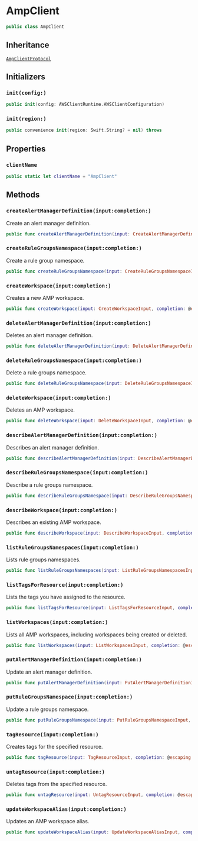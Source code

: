 # AmpClient

``` swift
public class AmpClient 
```

## Inheritance

[`AmpClientProtocol`](/aws-sdk-swift/reference/0.x/AWSAmp/AmpClientProtocol)

## Initializers

### `init(config:)`

``` swift
public init(config: AWSClientRuntime.AWSClientConfiguration) 
```

### `init(region:)`

``` swift
public convenience init(region: Swift.String? = nil) throws 
```

## Properties

### `clientName`

``` swift
public static let clientName = "AmpClient"
```

## Methods

### `createAlertManagerDefinition(input:completion:)`

Create an alert manager definition.

``` swift
public func createAlertManagerDefinition(input: CreateAlertManagerDefinitionInput, completion: @escaping (ClientRuntime.SdkResult<CreateAlertManagerDefinitionOutputResponse, CreateAlertManagerDefinitionOutputError>) -> Void)
```

### `createRuleGroupsNamespace(input:completion:)`

Create a rule group namespace.

``` swift
public func createRuleGroupsNamespace(input: CreateRuleGroupsNamespaceInput, completion: @escaping (ClientRuntime.SdkResult<CreateRuleGroupsNamespaceOutputResponse, CreateRuleGroupsNamespaceOutputError>) -> Void)
```

### `createWorkspace(input:completion:)`

Creates a new AMP workspace.

``` swift
public func createWorkspace(input: CreateWorkspaceInput, completion: @escaping (ClientRuntime.SdkResult<CreateWorkspaceOutputResponse, CreateWorkspaceOutputError>) -> Void)
```

### `deleteAlertManagerDefinition(input:completion:)`

Deletes an alert manager definition.

``` swift
public func deleteAlertManagerDefinition(input: DeleteAlertManagerDefinitionInput, completion: @escaping (ClientRuntime.SdkResult<DeleteAlertManagerDefinitionOutputResponse, DeleteAlertManagerDefinitionOutputError>) -> Void)
```

### `deleteRuleGroupsNamespace(input:completion:)`

Delete a rule groups namespace.

``` swift
public func deleteRuleGroupsNamespace(input: DeleteRuleGroupsNamespaceInput, completion: @escaping (ClientRuntime.SdkResult<DeleteRuleGroupsNamespaceOutputResponse, DeleteRuleGroupsNamespaceOutputError>) -> Void)
```

### `deleteWorkspace(input:completion:)`

Deletes an AMP workspace.

``` swift
public func deleteWorkspace(input: DeleteWorkspaceInput, completion: @escaping (ClientRuntime.SdkResult<DeleteWorkspaceOutputResponse, DeleteWorkspaceOutputError>) -> Void)
```

### `describeAlertManagerDefinition(input:completion:)`

Describes an alert manager definition.

``` swift
public func describeAlertManagerDefinition(input: DescribeAlertManagerDefinitionInput, completion: @escaping (ClientRuntime.SdkResult<DescribeAlertManagerDefinitionOutputResponse, DescribeAlertManagerDefinitionOutputError>) -> Void)
```

### `describeRuleGroupsNamespace(input:completion:)`

Describe a rule groups namespace.

``` swift
public func describeRuleGroupsNamespace(input: DescribeRuleGroupsNamespaceInput, completion: @escaping (ClientRuntime.SdkResult<DescribeRuleGroupsNamespaceOutputResponse, DescribeRuleGroupsNamespaceOutputError>) -> Void)
```

### `describeWorkspace(input:completion:)`

Describes an existing AMP workspace.

``` swift
public func describeWorkspace(input: DescribeWorkspaceInput, completion: @escaping (ClientRuntime.SdkResult<DescribeWorkspaceOutputResponse, DescribeWorkspaceOutputError>) -> Void)
```

### `listRuleGroupsNamespaces(input:completion:)`

Lists rule groups namespaces.

``` swift
public func listRuleGroupsNamespaces(input: ListRuleGroupsNamespacesInput, completion: @escaping (ClientRuntime.SdkResult<ListRuleGroupsNamespacesOutputResponse, ListRuleGroupsNamespacesOutputError>) -> Void)
```

### `listTagsForResource(input:completion:)`

Lists the tags you have assigned to the resource.

``` swift
public func listTagsForResource(input: ListTagsForResourceInput, completion: @escaping (ClientRuntime.SdkResult<ListTagsForResourceOutputResponse, ListTagsForResourceOutputError>) -> Void)
```

### `listWorkspaces(input:completion:)`

Lists all AMP workspaces, including workspaces being created or deleted.

``` swift
public func listWorkspaces(input: ListWorkspacesInput, completion: @escaping (ClientRuntime.SdkResult<ListWorkspacesOutputResponse, ListWorkspacesOutputError>) -> Void)
```

### `putAlertManagerDefinition(input:completion:)`

Update an alert manager definition.

``` swift
public func putAlertManagerDefinition(input: PutAlertManagerDefinitionInput, completion: @escaping (ClientRuntime.SdkResult<PutAlertManagerDefinitionOutputResponse, PutAlertManagerDefinitionOutputError>) -> Void)
```

### `putRuleGroupsNamespace(input:completion:)`

Update a rule groups namespace.

``` swift
public func putRuleGroupsNamespace(input: PutRuleGroupsNamespaceInput, completion: @escaping (ClientRuntime.SdkResult<PutRuleGroupsNamespaceOutputResponse, PutRuleGroupsNamespaceOutputError>) -> Void)
```

### `tagResource(input:completion:)`

Creates tags for the specified resource.

``` swift
public func tagResource(input: TagResourceInput, completion: @escaping (ClientRuntime.SdkResult<TagResourceOutputResponse, TagResourceOutputError>) -> Void)
```

### `untagResource(input:completion:)`

Deletes tags from the specified resource.

``` swift
public func untagResource(input: UntagResourceInput, completion: @escaping (ClientRuntime.SdkResult<UntagResourceOutputResponse, UntagResourceOutputError>) -> Void)
```

### `updateWorkspaceAlias(input:completion:)`

Updates an AMP workspace alias.

``` swift
public func updateWorkspaceAlias(input: UpdateWorkspaceAliasInput, completion: @escaping (ClientRuntime.SdkResult<UpdateWorkspaceAliasOutputResponse, UpdateWorkspaceAliasOutputError>) -> Void)
```
